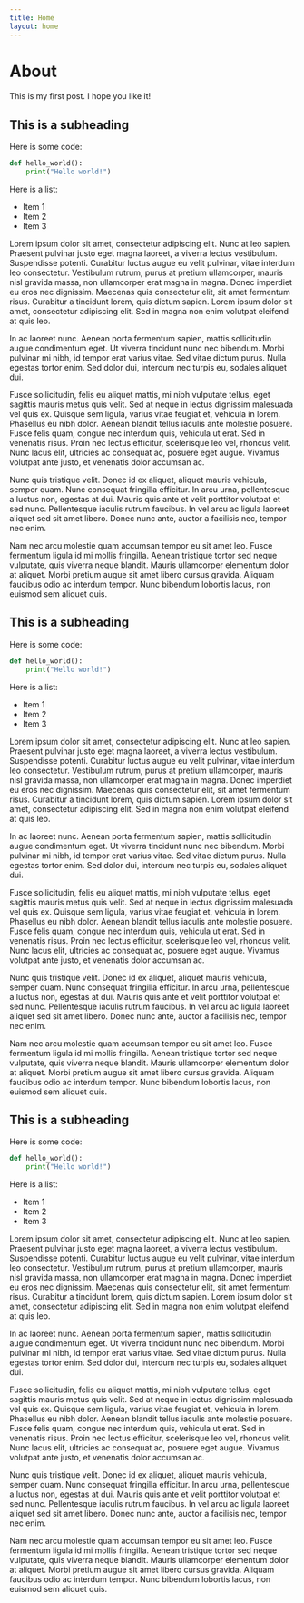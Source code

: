 ```yaml
---
title: Home
layout: home
---
```


# About

This is my first post. I hope you like it!

## This is a subheading

Here is some code:

```python
def hello_world():
    print("Hello world!")
```

Here is a list:

- Item 1
- Item 2
- Item 3

Lorem ipsum dolor sit amet, consectetur adipiscing elit. Nunc at leo sapien. Praesent pulvinar justo eget magna laoreet, a viverra lectus vestibulum. Suspendisse potenti. Curabitur luctus augue eu velit pulvinar, vitae interdum leo consectetur. Vestibulum rutrum, purus at pretium ullamcorper, mauris nisl gravida massa, non ullamcorper erat magna in magna. Donec imperdiet eu eros nec dignissim. Maecenas quis consectetur elit, sit amet fermentum risus. Curabitur a tincidunt lorem, quis dictum sapien. Lorem ipsum dolor sit amet, consectetur adipiscing elit. Sed in magna non enim volutpat eleifend at quis leo.

In ac laoreet nunc. Aenean porta fermentum sapien, mattis sollicitudin augue condimentum eget. Ut viverra tincidunt nunc nec bibendum. Morbi pulvinar mi nibh, id tempor erat varius vitae. Sed vitae dictum purus. Nulla egestas tortor enim. Sed dolor dui, interdum nec turpis eu, sodales aliquet dui.

Fusce sollicitudin, felis eu aliquet mattis, mi nibh vulputate tellus, eget sagittis mauris metus quis velit. Sed at neque in lectus dignissim malesuada vel quis ex. Quisque sem ligula, varius vitae feugiat et, vehicula in lorem. Phasellus eu nibh dolor. Aenean blandit tellus iaculis ante molestie posuere. Fusce felis quam, congue nec interdum quis, vehicula ut erat. Sed in venenatis risus. Proin nec lectus efficitur, scelerisque leo vel, rhoncus velit. Nunc lacus elit, ultricies ac consequat ac, posuere eget augue. Vivamus volutpat ante justo, et venenatis dolor accumsan ac.

Nunc quis tristique velit. Donec id ex aliquet, aliquet mauris vehicula, semper quam. Nunc consequat fringilla efficitur. In arcu urna, pellentesque a luctus non, egestas at dui. Mauris quis ante et velit porttitor volutpat et sed nunc. Pellentesque iaculis rutrum faucibus. In vel arcu ac ligula laoreet aliquet sed sit amet libero. Donec nunc ante, auctor a facilisis nec, tempor nec enim.

Nam nec arcu molestie quam accumsan tempor eu sit amet leo. Fusce fermentum ligula id mi mollis fringilla. Aenean tristique tortor sed neque vulputate, quis viverra neque blandit. Mauris ullamcorper elementum dolor at aliquet. Morbi pretium augue sit amet libero cursus gravida. Aliquam faucibus odio ac interdum tempor. Nunc bibendum lobortis lacus, non euismod sem aliquet quis.


## This is a subheading

Here is some code:

```python
def hello_world():
    print("Hello world!")
```

Here is a list:

- Item 1
- Item 2
- Item 3

Lorem ipsum dolor sit amet, consectetur adipiscing elit. Nunc at leo sapien. Praesent pulvinar justo eget magna laoreet, a viverra lectus vestibulum. Suspendisse potenti. Curabitur luctus augue eu velit pulvinar, vitae interdum leo consectetur. Vestibulum rutrum, purus at pretium ullamcorper, mauris nisl gravida massa, non ullamcorper erat magna in magna. Donec imperdiet eu eros nec dignissim. Maecenas quis consectetur elit, sit amet fermentum risus. Curabitur a tincidunt lorem, quis dictum sapien. Lorem ipsum dolor sit amet, consectetur adipiscing elit. Sed in magna non enim volutpat eleifend at quis leo.

In ac laoreet nunc. Aenean porta fermentum sapien, mattis sollicitudin augue condimentum eget. Ut viverra tincidunt nunc nec bibendum. Morbi pulvinar mi nibh, id tempor erat varius vitae. Sed vitae dictum purus. Nulla egestas tortor enim. Sed dolor dui, interdum nec turpis eu, sodales aliquet dui.

Fusce sollicitudin, felis eu aliquet mattis, mi nibh vulputate tellus, eget sagittis mauris metus quis velit. Sed at neque in lectus dignissim malesuada vel quis ex. Quisque sem ligula, varius vitae feugiat et, vehicula in lorem. Phasellus eu nibh dolor. Aenean blandit tellus iaculis ante molestie posuere. Fusce felis quam, congue nec interdum quis, vehicula ut erat. Sed in venenatis risus. Proin nec lectus efficitur, scelerisque leo vel, rhoncus velit. Nunc lacus elit, ultricies ac consequat ac, posuere eget augue. Vivamus volutpat ante justo, et venenatis dolor accumsan ac.

Nunc quis tristique velit. Donec id ex aliquet, aliquet mauris vehicula, semper quam. Nunc consequat fringilla efficitur. In arcu urna, pellentesque a luctus non, egestas at dui. Mauris quis ante et velit porttitor volutpat et sed nunc. Pellentesque iaculis rutrum faucibus. In vel arcu ac ligula laoreet aliquet sed sit amet libero. Donec nunc ante, auctor a facilisis nec, tempor nec enim.

Nam nec arcu molestie quam accumsan tempor eu sit amet leo. Fusce fermentum ligula id mi mollis fringilla. Aenean tristique tortor sed neque vulputate, quis viverra neque blandit. Mauris ullamcorper elementum dolor at aliquet. Morbi pretium augue sit amet libero cursus gravida. Aliquam faucibus odio ac interdum tempor. Nunc bibendum lobortis lacus, non euismod sem aliquet quis.


## This is a subheading

Here is some code:

```python
def hello_world():
    print("Hello world!")
```

Here is a list:

- Item 1
- Item 2
- Item 3

Lorem ipsum dolor sit amet, consectetur adipiscing elit. Nunc at leo sapien. Praesent pulvinar justo eget magna laoreet, a viverra lectus vestibulum. Suspendisse potenti. Curabitur luctus augue eu velit pulvinar, vitae interdum leo consectetur. Vestibulum rutrum, purus at pretium ullamcorper, mauris nisl gravida massa, non ullamcorper erat magna in magna. Donec imperdiet eu eros nec dignissim. Maecenas quis consectetur elit, sit amet fermentum risus. Curabitur a tincidunt lorem, quis dictum sapien. Lorem ipsum dolor sit amet, consectetur adipiscing elit. Sed in magna non enim volutpat eleifend at quis leo.

In ac laoreet nunc. Aenean porta fermentum sapien, mattis sollicitudin augue condimentum eget. Ut viverra tincidunt nunc nec bibendum. Morbi pulvinar mi nibh, id tempor erat varius vitae. Sed vitae dictum purus. Nulla egestas tortor enim. Sed dolor dui, interdum nec turpis eu, sodales aliquet dui.

Fusce sollicitudin, felis eu aliquet mattis, mi nibh vulputate tellus, eget sagittis mauris metus quis velit. Sed at neque in lectus dignissim malesuada vel quis ex. Quisque sem ligula, varius vitae feugiat et, vehicula in lorem. Phasellus eu nibh dolor. Aenean blandit tellus iaculis ante molestie posuere. Fusce felis quam, congue nec interdum quis, vehicula ut erat. Sed in venenatis risus. Proin nec lectus efficitur, scelerisque leo vel, rhoncus velit. Nunc lacus elit, ultricies ac consequat ac, posuere eget augue. Vivamus volutpat ante justo, et venenatis dolor accumsan ac.

Nunc quis tristique velit. Donec id ex aliquet, aliquet mauris vehicula, semper quam. Nunc consequat fringilla efficitur. In arcu urna, pellentesque a luctus non, egestas at dui. Mauris quis ante et velit porttitor volutpat et sed nunc. Pellentesque iaculis rutrum faucibus. In vel arcu ac ligula laoreet aliquet sed sit amet libero. Donec nunc ante, auctor a facilisis nec, tempor nec enim.

Nam nec arcu molestie quam accumsan tempor eu sit amet leo. Fusce fermentum ligula id mi mollis fringilla. Aenean tristique tortor sed neque vulputate, quis viverra neque blandit. Mauris ullamcorper elementum dolor at aliquet. Morbi pretium augue sit amet libero cursus gravida. Aliquam faucibus odio ac interdum tempor. Nunc bibendum lobortis lacus, non euismod sem aliquet quis.